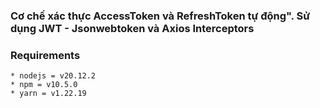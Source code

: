 ### Cơ chế xác thực AccessToken và RefreshToken tự động". Sử dụng JWT - Jsonwebtoken và Axios Interceptors

### Requirements

```
* nodejs = v20.12.2
* npm = v10.5.0
* yarn = v1.22.19
```